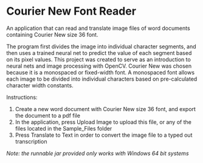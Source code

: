 # Courier New Font Reader

An application that can read and translate image files of word documents containing Courier New size 36 font.

The program first divides the image into individual character segments, and then uses a trained neural net to 
predict the value of each segment based on its pixel values. This project was created to serve as an introduction 
to neural nets and image processing with OpenCV. Courier New was chosen because it is a monospaced or fixed-width font.
A monospaced font allows each image to be divided into individual characters based on pre-calculated character width constants.

Instructions:
1. Create a new word document with Courier New size 36 font, and export the document to a pdf file
2. In the application, press Upload Image to upload this file, or any of the files located in the Sample_Files folder 
3. Press Translate to Text in order to convert the image file to a typed out transcription

*Note: the runnable jar provided only works with Windows 64 bit systems*
